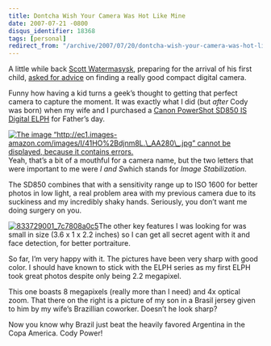 ```yaml
---
title: Dontcha Wish Your Camera Was Hot Like Mine
date: 2007-07-21 -0800
disqus_identifier: 18368
tags: [personal]
redirect_from: "/archive/2007/07/20/dontcha-wish-your-camera-was-hot-like-mine.aspx/"
---
```


A little while back [Scott
Watermasysk](http://scottwater.com/blog/ "Scott Watermasysk's blog"),
preparing for the arrival of his first child, [asked for
advice](http://scottwater.com/blog/archive/best-compact-digital-camera/ "Best Compact Digital Camera")
on finding a really good compact digital camera.

Funny how having a kid turns a geek’s thought to getting that perfect
camera to capture the moment. It was exactly what I did (but *after*
Cody was born) when my wife and I purchased a [Canon PowerShot SD850 IS
Digital
ELPH](http://www.amazon.com/gp/product/B000Q30420?ie=UTF8&tag=youvebeenhaac-20&linkCode=as2&camp=1789&creative=9325&creativeASIN=B000Q30420 "Ultracompact camera on Amazon.com")
for Father’s day.

[![The image
“http://ec1.images-amazon.com/images/I/41HO%2Bdjnm8L.\_AA280\_.jpg”
cannot be displayed, because it contains
errors.](http://ec1.images-amazon.com/images/I/41HO%2Bdjnm8L._AA280_.jpg)](http://www.amazon.com/gp/product/B000Q30420?ie=UTF8&tag=youvebeenhaac-20&linkCode=as2&camp=1789&creative=9325&creativeASIN=B000Q30420 "Camera on Amazon")Yeah,
that’s a bit of a mouthful for a camera name, but the two letters that
were important to me were *I and S*which stands for *Image
Stabilization*.

The SD850 combines that with a sensitivity range up to ISO 1600 for
better photos in low light, a real problem area with my previous camera
due to its suckiness and my incredibly shaky hands. Seriously, you don’t
want me doing surgery on you.

[![833729001\_7c7808a0c5](https://haacked.com/images/haacked_com/WindowsLiveWriter/DontchaWishYourCameraWasHotLikeMine_102C8/833729001_7c7808a0c5_thumb.jpg)](https://haacked.com/images/haacked_com/WindowsLiveWriter/DontchaWishYourCameraWasHotLikeMine_102C8/833729001_7c7808a0c5.jpg)The
other key features I was looking for was small in size (3.6 x 1 x 2.2
inches) so I can get all secret agent with it and face detection, for
better portraiture.

So far, I’m very happy with it. The pictures have been very sharp with
good color. I should have known to stick with the ELPH series as my
first ELPH took great photos despite only being 2.2 megapixel.

This one boasts 8 megapixels (really more than I need) and 4x optical
zoom. That there on the right is a picture of my son in a Brasil jersey
given to him by my wife’s Brazillian coworker. Doesn’t he look sharp?

Now you know why Brazil just beat the heavily favored Argentina in the
Copa America. Cody Power!

